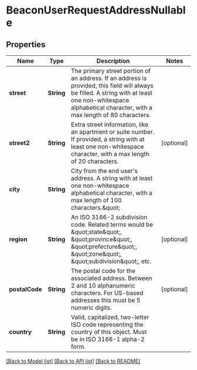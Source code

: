 # BeaconUserRequestAddressNullable

## Properties
Name | Type | Description | Notes
------------ | ------------- | ------------- | -------------
**street** | **String** | The primary street portion of an address. If an address is provided, this field will always be filled. A string with at least one non-whitespace alphabetical character, with a max length of 80 characters. | 
**street2** | **String** | Extra street information, like an apartment or suite number. If provided, a string with at least one non-whitespace character, with a max length of 20 characters. | [optional] 
**city** | **String** | City from the end user&#39;s address. A string with at least one non-whitespace alphabetical character, with a max length of 100 characters.\&quot; | 
**region** | **String** | An ISO 3166-2 subdivision code. Related terms would be \&quot;state\&quot;, \&quot;province\&quot;, \&quot;prefecture\&quot;, \&quot;zone\&quot;, \&quot;subdivision\&quot;, etc. | [optional] 
**postalCode** | **String** | The postal code for the associated address. Between 2 and 10 alphanumeric characters. For US-based addresses this must be 5 numeric digits. | [optional] 
**country** | **String** | Valid, capitalized, two-letter ISO code representing the country of this object. Must be in ISO 3166-1 alpha-2 form. | 

[[Back to Model list]](../README.md#documentation-for-models) [[Back to API list]](../README.md#documentation-for-api-endpoints) [[Back to README]](../README.md)


